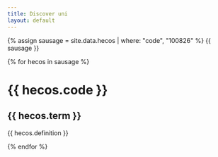 ```yaml
---
title: Discover uni
layout: default
--- 
```


{% assign sausage = site.data.hecos | where: "code", "100826" %}
{{ sausage }}

{% for hecos in sausage %}

 <h1>  {{ hecos.code }} </h1>
  <h2> {{ hecos.term }} </h2>
  <p> {{ hecos.definition }} </p>

{% endfor %}

